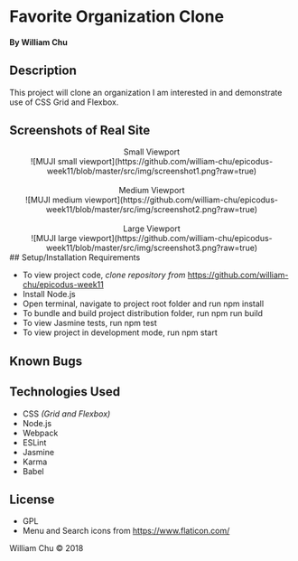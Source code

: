 # **Favorite Organization Clone**

#### By William Chu

## Description

This project will clone an organization I am interested in and demonstrate use of CSS Grid and Flexbox.

## Screenshots of Real Site
<center>
Small Viewport<br>
![MUJI small viewport](https://github.com/william-chu/epicodus-week11/blob/master/src/img/screenshot1.png?raw=true)<br><br>
Medium Viewport<br>
![MUJI medium viewport](https://github.com/william-chu/epicodus-week11/blob/master/src/img/screenshot2.png?raw=true)<br><br>
Large Viewport<br>
![MUJI large viewport](https://github.com/william-chu/epicodus-week11/blob/master/src/img/screenshot3.png?raw=true)
</center>
## Setup/Installation Requirements

* To view project code, _clone repository from_ https://github.com/william-chu/epicodus-week11
* Install Node.js
* Open terminal, navigate to project root folder and run npm install
* To bundle and build project distribution folder, run npm run build
* To view Jasmine tests, run npm test
* To view project in development mode, run npm start

## Known Bugs

## Technologies Used

* CSS _(Grid and Flexbox)_
* Node.js
* Webpack
* ESLint
* Jasmine
* Karma
* Babel

## License

* GPL
* Menu and Search icons from https://www.flaticon.com/

William Chu © 2018
